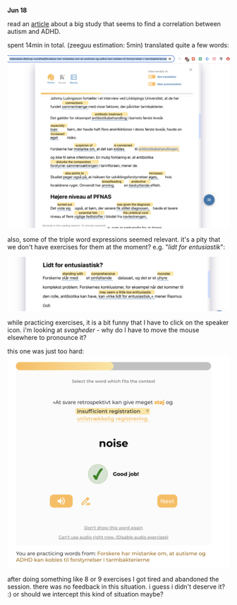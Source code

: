 **Jun 18**

read an [article](https://videnskab.dk/krop-sundhed/forskere-har-mistanke-om-at-autisme-og-adhd-kan-kobles-til-forstyrrelser-i-tarmbakterierne/) about a big study that seems to find a correlation between autism and ADHD. 

spent 14min in total. (zeeguu estimation: 5min)
translated quite a few words:

![](docs/assets/Pasted%20image%2020240618144901.png)

also, some of the triple word expressions seemed relevant. it's a pity that we don't have exercises for them at the moment? e.g. "*lidt for entusiastik*":

![](docs/assets/Pasted%20image%2020240618145005.png)


while practicing exercises, it is a bit funny that I have to click on the speaker icon. i'm looking at *svagheder* - why do I have to move the mouse elsewhere to pronounce it?


this one was just too hard: 
![](docs/assets/Pasted%20image%2020240618145500.png)

after doing something like 8 or 9 exercises I got tired and abandoned the session. there was no feedback in this situation. i guess i didn't deserve it? :) or should we intercept this kind of situation maybe?